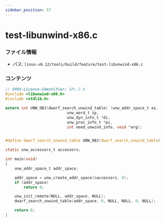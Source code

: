 ```yaml
---
sidebar_position: 57
---
```

# test-libunwind-x86.c

### ファイル情報

- パス: `linux-v6.12/tools/build/feature/test-libunwind-x86.c`

### コンテンツ

```c
// SPDX-License-Identifier: GPL-2.0
#include <libunwind-x86.h>
#include <stdlib.h>

extern int UNW_OBJ(dwarf_search_unwind_table) (unw_addr_space_t as,
					       unw_word_t ip,
					       unw_dyn_info_t *di,
					       unw_proc_info_t *pi,
					       int need_unwind_info, void *arg);


#define dwarf_search_unwind_table UNW_OBJ(dwarf_search_unwind_table)

static unw_accessors_t accessors;

int main(void)
{
	unw_addr_space_t addr_space;

	addr_space = unw_create_addr_space(&accessors, 0);
	if (addr_space)
		return 0;

	unw_init_remote(NULL, addr_space, NULL);
	dwarf_search_unwind_table(addr_space, 0, NULL, NULL, 0, NULL);

	return 0;
}

```
